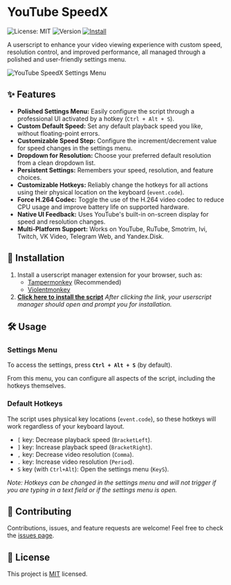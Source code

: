 # YouTube SpeedX

![License: MIT](https://img.shields.io/badge/License-MIT-yellow.svg)
![Version](https://img.shields.io/badge/Version-2.0.0-blue)
[![Install](https://img.shields.io/badge/Install%20directly-brightgreen?style=flat&logo=tampermonkey)](https://raw.githubusercontent.com/alexplast/youtube-speedx/main/youtubespeedx.userscript.js)

A userscript to enhance your video viewing experience with custom speed, resolution control, and improved performance, all managed through a polished and user-friendly settings menu.

![YouTube SpeedX Settings Menu](https://github.com/user-attachments/assets/9ba0cb9c-37bf-45c7-8200-918e43cb480c)

## ✨ Features

- **Polished Settings Menu:** Easily configure the script through a professional UI activated by a hotkey (`Ctrl + Alt + S`).
- **Custom Default Speed:** Set any default playback speed you like, without floating-point errors.
- **Customizable Speed Step:** Configure the increment/decrement value for speed changes in the settings menu.
- **Dropdown for Resolution:** Choose your preferred default resolution from a clean dropdown list.
- **Persistent Settings:** Remembers your speed, resolution, and feature choices.
- **Customizable Hotkeys:** Reliably change the hotkeys for all actions using their physical location on the keyboard (`event.code`).
- **Force H.264 Codec:** Toggle the use of the H.264 video codec to reduce CPU usage and improve battery life on supported hardware.
- **Native UI Feedback:** Uses YouTube's built-in on-screen display for speed and resolution changes.
- **Multi-Platform Support:** Works on YouTube, RuTube, Smotrim, Ivi, Twitch, VK Video, Telegram Web, and Yandex.Disk.

## 🚀 Installation

1.  Install a userscript manager extension for your browser, such as:
    - [Tampermonkey](https://www.tampermonkey.net/) (Recommended)
    - [Violentmonkey](https://violentmonkey.github.io/)
2.  **[Click here to install the script](https://raw.githubusercontent.com/alexplast/youtube-speedx/main/youtubespeedx.userscript.js)**
    *After clicking the link, your userscript manager should open and prompt you for installation.*

## 🛠️ Usage

### Settings Menu

To access the settings, press **`Ctrl + Alt + S`** (by default).

From this menu, you can configure all aspects of the script, including the hotkeys themselves.

### Default Hotkeys

The script uses physical key locations (`event.code`), so these hotkeys will work regardless of your keyboard layout.

-   `[` key: Decrease playback speed (`BracketLeft`).
-   `]` key: Increase playback speed (`BracketRight`).
-   `,` key: Decrease video resolution (`Comma`).
-   `.` key: Increase video resolution (`Period`).
-   `S` key (with `Ctrl+Alt`): Open the settings menu (`KeyS`).

*Note: Hotkeys can be changed in the settings menu and will not trigger if you are typing in a text field or if the settings menu is open.*

## 🤝 Contributing

Contributions, issues, and feature requests are welcome! Feel free to check the [issues page](https://github.com/alexplast/youtube-speedx/issues).

## 📝 License

This project is [MIT](https://github.com/alexplast/youtube-speedx/blob/main/LICENSE) licensed.
